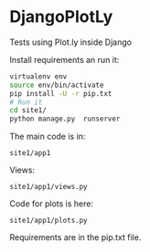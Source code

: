 # DjangoPlotLy

Tests using Plot.ly inside Django


Install requirements an run it:

```bash
virtualenv env
source env/bin/activate
pip install -U -r pip.txt
# Run it
cd site1/
python manage.py  runserver
```

The main code is in:
```
site1/app1
```

Views:
```
site1/app1/views.py
```

Code for plots is here:
```
site1/app1/plots.py
```

Requirements are in the pip.txt file.

